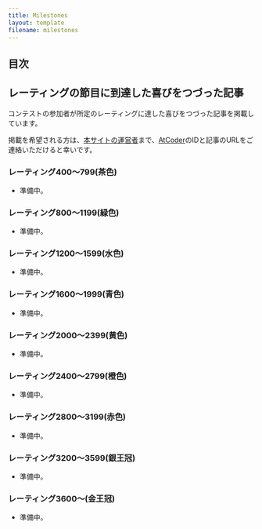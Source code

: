 ```yaml
---
title: Milestones
layout: template
filename: milestones
---
```


## 目次

<!-- START doctoc -->
<!-- END doctoc -->

## レーティングの節目に到達した喜びをつづった記事

コンテストの参加者が所定のレーティングに達した喜びをつづった記事を掲載しています。

掲載を希望される方は、[本サイトの運営者](https://twitter.com/k_hiro1818)まで、[AtCoder](https://atcoder.jp/)のIDと記事のURLをご連絡いただけると幸いです。

### レーティング400〜799(茶色)

+ 準備中。

### レーティング800〜1199(緑色)

+ 準備中。

### レーティング1200〜1599(水色)

+ 準備中。

### レーティング1600〜1999(青色)

+ 準備中。

### レーティング2000〜2399(黄色)

+ 準備中。

### レーティング2400〜2799(橙色)

+ 準備中。

### レーティング2800〜3199(赤色)

+ 準備中。

### レーティング3200〜3599(銀王冠)

+ 準備中。

### レーティング3600〜(金王冠)

+ 準備中。
